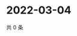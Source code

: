 # 2022-03-04

共 0 条

<!-- BEGIN WEIBO -->
<!-- 最后更新时间 Fri Mar 04 2022 08:55:22 GMT+0800 (China Standard Time) -->

<!-- END WEIBO -->
